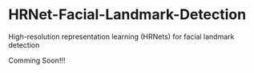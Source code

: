 # HRNet-Facial-Landmark-Detection
High-resolution representation learning (HRNets) for facial landmark detection

Comming Soon!!!

